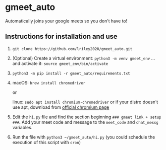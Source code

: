 # gmeet_auto
Automatically joins your google meets so you don't have to!

## Instructions for installation and use

1. `git clone https://github.com/lriley2020/gmeet_auto.git`

2. (Optional) Create a virtual environment: `python3 -m venv gmeet_env` ... and activate it: `source gmeet_env/bin/activate`

3. `python3 -m pip install -r gmeet_auto/requirements.txt`

4. macOS: `brew install chromedriver`

   or

   linux: `sudo apt install chromium-chromedriver` or if your distro doesn't use apt, download from [official chromium page](https://chromedriver.chromium.org/downloads)

5. Edit the `hi.py` file and find the section beginning `### gmeet link + setup ###`. Add your meet code and message to the `meet_code` and `chat_messg` variables.

6. Run the file with `python3 ~/gmeet_auto/hi.py` (you could schedule the execution of this script with `cron`)
